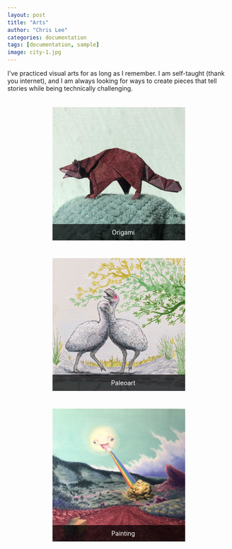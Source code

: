 ```yaml
---
layout: post
title: "Arts"
author: "Chris Lee"
categories: documentation
tags: [documentation, sample]
image: city-1.jpg
---
```


I've practiced visual arts for as long as I remember. I am self-taught (thank you internet), and I am always looking for ways to create pieces that tell stories while being technically challenging.

<style>
.container {
  display: flex;
  flex-wrap: wrap;
  justify-content: space-around;
}

.image-card {
  position: relative;
  width: 300px;
  margin: 20px;
  overflow: hidden;
  transition: transform 0.3s ease;
}

.image-card img {
  width: 100%;
  display: block;
  transition: transform 0.3s ease;
}

.image-card:hover {
  transform: scale(1.05);
}

.image-card:hover img {
  transform: scale(1.1);
}

.overlay {
  position: absolute;
  bottom: 0;
  background: rgba(0, 0, 0, 0.7);
  color: #fff;
  width: 100%;
  text-align: center;
  padding: 10px;
  transition: 0.3s ease;
  border-radius: 0; /* Ensure sharp corners */
}

.image-card:hover .overlay {
  bottom: 0;
}
</style>

<div class="container">
  <div class="image-card">
    <a href="/facts">
      <img src="/assets/img/raccoon.jpg" alt="Origami">
      <div class="overlay">Origami</div>
    </a>
  </div>
  <div class="image-card">
    <a href="/facts">
      <img src="/assets/img/dromornis.jpg" alt="Paleoart">
      <div class="overlay">Paleoart</div>
    </a>
  </div>
  <div class="image-card">
    <a href="/facts">
      <img src="/assets/img/sun-painting.JPG" alt="Painting">
      <div class="overlay">Painting</div>
    </a>
  </div>
</div>
